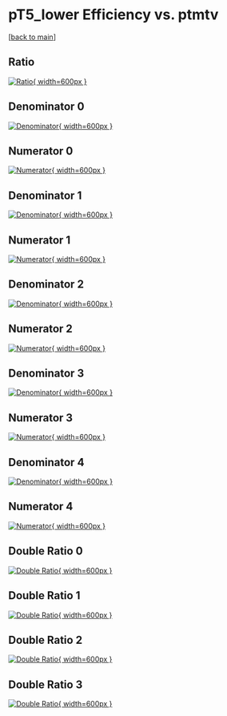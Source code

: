 # pT5_lower Efficiency vs. ptmtv

[[back to main](./)]



## Ratio

[![Ratio](../mtv/var/pT5_lower_xtr_0_-1_eff_ptmtv.png){ width=600px }](../mtv/var/pT5_lower_xtr_0_-1_eff_ptmtv.pdf)

## Denominator 0

[![Denominator](../mtv/den/pT5_lower_xtr_0_-1_eff_ptmtv_den0.png){ width=600px }](../mtv/den/pT5_lower_xtr_0_-1_eff_ptmtv_den0.pdf)

## Numerator 0

[![Numerator](../mtv/num/pT5_lower_xtr_0_-1_eff_ptmtv_num0.png){ width=600px }](../mtv/num/pT5_lower_xtr_0_-1_eff_ptmtv_num0.pdf)

## Denominator 1

[![Denominator](../mtv/den/pT5_lower_xtr_0_-1_eff_ptmtv_den1.png){ width=600px }](../mtv/den/pT5_lower_xtr_0_-1_eff_ptmtv_den1.pdf)

## Numerator 1

[![Numerator](../mtv/num/pT5_lower_xtr_0_-1_eff_ptmtv_num1.png){ width=600px }](../mtv/num/pT5_lower_xtr_0_-1_eff_ptmtv_num1.pdf)

## Denominator 2

[![Denominator](../mtv/den/pT5_lower_xtr_0_-1_eff_ptmtv_den2.png){ width=600px }](../mtv/den/pT5_lower_xtr_0_-1_eff_ptmtv_den2.pdf)

## Numerator 2

[![Numerator](../mtv/num/pT5_lower_xtr_0_-1_eff_ptmtv_num2.png){ width=600px }](../mtv/num/pT5_lower_xtr_0_-1_eff_ptmtv_num2.pdf)

## Denominator 3

[![Denominator](../mtv/den/pT5_lower_xtr_0_-1_eff_ptmtv_den3.png){ width=600px }](../mtv/den/pT5_lower_xtr_0_-1_eff_ptmtv_den3.pdf)

## Numerator 3

[![Numerator](../mtv/num/pT5_lower_xtr_0_-1_eff_ptmtv_num3.png){ width=600px }](../mtv/num/pT5_lower_xtr_0_-1_eff_ptmtv_num3.pdf)

## Denominator 4

[![Denominator](../mtv/den/pT5_lower_xtr_0_-1_eff_ptmtv_den4.png){ width=600px }](../mtv/den/pT5_lower_xtr_0_-1_eff_ptmtv_den4.pdf)

## Numerator 4

[![Numerator](../mtv/num/pT5_lower_xtr_0_-1_eff_ptmtv_num4.png){ width=600px }](../mtv/num/pT5_lower_xtr_0_-1_eff_ptmtv_num4.pdf)

## Double Ratio 0

[![Double Ratio](../mtv/ratio/pT5_lower_xtr_0_-1_eff_ptmtv_ratio0.png){ width=600px }](../mtv/ratio/pT5_lower_xtr_0_-1_eff_ptmtv_ratio0.pdf)

## Double Ratio 1

[![Double Ratio](../mtv/ratio/pT5_lower_xtr_0_-1_eff_ptmtv_ratio1.png){ width=600px }](../mtv/ratio/pT5_lower_xtr_0_-1_eff_ptmtv_ratio1.pdf)

## Double Ratio 2

[![Double Ratio](../mtv/ratio/pT5_lower_xtr_0_-1_eff_ptmtv_ratio2.png){ width=600px }](../mtv/ratio/pT5_lower_xtr_0_-1_eff_ptmtv_ratio2.pdf)

## Double Ratio 3

[![Double Ratio](../mtv/ratio/pT5_lower_xtr_0_-1_eff_ptmtv_ratio3.png){ width=600px }](../mtv/ratio/pT5_lower_xtr_0_-1_eff_ptmtv_ratio3.pdf)

